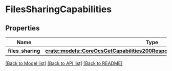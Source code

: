# FilesSharingCapabilities

## Properties

Name | Type | Description | Notes
------------ | ------------- | ------------- | -------------
**files_sharing** | [**crate::models::CoreOcsGetCapabilities200ResponseOcsDataCapabilitiesFilesSharing**](core_ocs_get_capabilities_200_response_ocs_data_capabilities_files_sharing.md) |  | 

[[Back to Model list]](../README.md#documentation-for-models) [[Back to API list]](../README.md#documentation-for-api-endpoints) [[Back to README]](../README.md)


